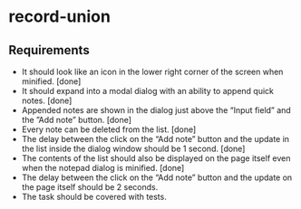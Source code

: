 # record-union

## Requirements
- It should look like an icon in the lower right corner of the screen when minified. [done]
- It should expand into a modal dialog with an ability to append quick notes. [done]
- Appended notes are shown in the dialog just above the “Input field” and the ”Add note” button. [done]
- Every note can be deleted from the list. [done]
- The delay between the click on the “Add note” button and the update in the list inside the dialog window should be 1 second. [done]
- The contents of the list should also be displayed on the page itself even when the notepad dialog is minified. [done]
- The delay between the click on the “Add note” button and the update on the page itself should be 2 seconds.
- The task should be covered with tests.